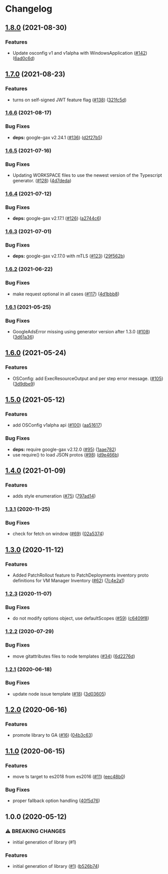 # Changelog

## [1.8.0](https://www.github.com/googleapis/nodejs-os-config/compare/v1.7.0...v1.8.0) (2021-08-30)


### Features

* Update osconfig v1 and v1alpha with WindowsApplication ([#142](https://www.github.com/googleapis/nodejs-os-config/issues/142)) ([6ad0c6d](https://www.github.com/googleapis/nodejs-os-config/commit/6ad0c6d547891986e3080fbcfc73ee64f7a31681))

## [1.7.0](https://www.github.com/googleapis/nodejs-os-config/compare/v1.6.6...v1.7.0) (2021-08-23)


### Features

* turns on self-signed JWT feature flag ([#138](https://www.github.com/googleapis/nodejs-os-config/issues/138)) ([321fc5d](https://www.github.com/googleapis/nodejs-os-config/commit/321fc5d9088ad878d5343735659fc2884a76136a))

### [1.6.6](https://www.github.com/googleapis/nodejs-os-config/compare/v1.6.5...v1.6.6) (2021-08-17)


### Bug Fixes

* **deps:** google-gax v2.24.1 ([#136](https://www.github.com/googleapis/nodejs-os-config/issues/136)) ([d2f27b5](https://www.github.com/googleapis/nodejs-os-config/commit/d2f27b551e224cfcf5bc43dd8604dd1f2aa59fe9))

### [1.6.5](https://www.github.com/googleapis/nodejs-os-config/compare/v1.6.4...v1.6.5) (2021-07-16)


### Bug Fixes

* Updating WORKSPACE files to use the newest version of the Typescript generator. ([#128](https://www.github.com/googleapis/nodejs-os-config/issues/128)) ([4d7deda](https://www.github.com/googleapis/nodejs-os-config/commit/4d7deda72a06ecdfa2e88a9c2373fb3ec6365b77))

### [1.6.4](https://www.github.com/googleapis/nodejs-os-config/compare/v1.6.3...v1.6.4) (2021-07-12)


### Bug Fixes

* **deps:** google-gax v2.17.1 ([#126](https://www.github.com/googleapis/nodejs-os-config/issues/126)) ([a2744c6](https://www.github.com/googleapis/nodejs-os-config/commit/a2744c63a4d39a76e33f8a99d92c4027f25fc3a7))

### [1.6.3](https://www.github.com/googleapis/nodejs-os-config/compare/v1.6.2...v1.6.3) (2021-07-01)


### Bug Fixes

* **deps:** google-gax v2.17.0 with mTLS ([#123](https://www.github.com/googleapis/nodejs-os-config/issues/123)) ([29f562b](https://www.github.com/googleapis/nodejs-os-config/commit/29f562b5f3489e2bfd2d2ae797d3f0212375fe01))

### [1.6.2](https://www.github.com/googleapis/nodejs-os-config/compare/v1.6.1...v1.6.2) (2021-06-22)


### Bug Fixes

* make request optional in all cases ([#117](https://www.github.com/googleapis/nodejs-os-config/issues/117)) ([4d1bbb8](https://www.github.com/googleapis/nodejs-os-config/commit/4d1bbb8593c3ca0ea0f6e8af1737b7106239617b))

### [1.6.1](https://www.github.com/googleapis/nodejs-os-config/compare/v1.6.0...v1.6.1) (2021-05-25)


### Bug Fixes

* GoogleAdsError missing using generator version after 1.3.0 ([#108](https://www.github.com/googleapis/nodejs-os-config/issues/108)) ([3d61a36](https://www.github.com/googleapis/nodejs-os-config/commit/3d61a36652465fa948595a18a99e0ebb3ecd0eac))

## [1.6.0](https://www.github.com/googleapis/nodejs-os-config/compare/v1.5.0...v1.6.0) (2021-05-24)


### Features

* OSConfig: add ExecResourceOutput and per step error message. ([#105](https://www.github.com/googleapis/nodejs-os-config/issues/105)) ([3d9dbe9](https://www.github.com/googleapis/nodejs-os-config/commit/3d9dbe9f619798e691df9e04a65f8e42a2c2b0bc))

## [1.5.0](https://www.github.com/googleapis/nodejs-os-config/compare/v1.4.0...v1.5.0) (2021-05-12)


### Features

* add OSConfig v1alpha api ([#100](https://www.github.com/googleapis/nodejs-os-config/issues/100)) ([aa51617](https://www.github.com/googleapis/nodejs-os-config/commit/aa51617e8d473a1b2b08f878d3c9609b58274341))


### Bug Fixes

* **deps:** require google-gax v2.12.0 ([#95](https://www.github.com/googleapis/nodejs-os-config/issues/95)) ([1aae782](https://www.github.com/googleapis/nodejs-os-config/commit/1aae7821fe5d4606da2e04c05e383b43b698067e))
* use require() to load JSON protos ([#98](https://www.github.com/googleapis/nodejs-os-config/issues/98)) ([d9e466b](https://www.github.com/googleapis/nodejs-os-config/commit/d9e466b9e54bd6ec667a0dfd324a47ec5593d7e1))

## [1.4.0](https://www.github.com/googleapis/nodejs-os-config/compare/v1.3.1...v1.4.0) (2021-01-09)


### Features

* adds style enumeration ([#75](https://www.github.com/googleapis/nodejs-os-config/issues/75)) ([797ad14](https://www.github.com/googleapis/nodejs-os-config/commit/797ad14b56e331d5926ca7d952583b4094217ccc))

### [1.3.1](https://www.github.com/googleapis/nodejs-os-config/compare/v1.3.0...v1.3.1) (2020-11-25)


### Bug Fixes

* check for fetch on window ([#69](https://www.github.com/googleapis/nodejs-os-config/issues/69)) ([02a5374](https://www.github.com/googleapis/nodejs-os-config/commit/02a53747e1b52d4a5d05714d8868ceee2c9eabb1))

## [1.3.0](https://www.github.com/googleapis/nodejs-os-config/compare/v1.2.3...v1.3.0) (2020-11-12)


### Features

* Added PatchRollout feature to PatchDeployments inventory proto definitions for VM Manager Inventory ([#62](https://www.github.com/googleapis/nodejs-os-config/issues/62)) ([7c4e2a1](https://www.github.com/googleapis/nodejs-os-config/commit/7c4e2a171346cb5f5ad5068c25b4c982450585c3))

### [1.2.3](https://www.github.com/googleapis/nodejs-os-config/compare/v1.2.2...v1.2.3) (2020-11-07)


### Bug Fixes

* do not modify options object, use defaultScopes ([#59](https://www.github.com/googleapis/nodejs-os-config/issues/59)) ([c6409f8](https://www.github.com/googleapis/nodejs-os-config/commit/c6409f8f5eae987853369a4206671b353d1da983))

### [1.2.2](https://www.github.com/googleapis/nodejs-os-config/compare/v1.2.1...v1.2.2) (2020-07-29)


### Bug Fixes

* move gitattributes files to node templates ([#34](https://www.github.com/googleapis/nodejs-os-config/issues/34)) ([6d2276d](https://www.github.com/googleapis/nodejs-os-config/commit/6d2276d2b7b55672b61385b998bb490baf59bbbc))

### [1.2.1](https://www.github.com/googleapis/nodejs-os-config/compare/v1.2.0...v1.2.1) (2020-06-18)


### Bug Fixes

* update node issue template ([#18](https://www.github.com/googleapis/nodejs-os-config/issues/18)) ([3d03605](https://www.github.com/googleapis/nodejs-os-config/commit/3d0360512d98ecdc11fd0267a0d4bfed5bc52900))

## [1.2.0](https://www.github.com/googleapis/nodejs-os-config/compare/v1.1.0...v1.2.0) (2020-06-16)


### Features

* promote library to GA ([#16](https://www.github.com/googleapis/nodejs-os-config/issues/16)) ([04b3c63](https://www.github.com/googleapis/nodejs-os-config/commit/04b3c63d188e2b8da10594bae80b4e47b7a89390))

## [1.1.0](https://www.github.com/googleapis/nodejs-os-config/compare/v1.0.0...v1.1.0) (2020-06-15)


### Features

* move ts target to es2018 from es2016 ([#11](https://www.github.com/googleapis/nodejs-os-config/issues/11)) ([eec48b0](https://www.github.com/googleapis/nodejs-os-config/commit/eec48b072d3eeb802b0736494ffba6f39d23ae19))


### Bug Fixes

* proper fallback option handling ([40f5d76](https://www.github.com/googleapis/nodejs-os-config/commit/40f5d76a8401f5a534e17fe7d5613fc839671383))

## 1.0.0 (2020-05-12)


### ⚠ BREAKING CHANGES

* initial generation of library (#1)

### Features

* initial generation of library ([#1](https://www.github.com/googleapis/nodejs-os-config/issues/1)) ([b526b74](https://www.github.com/googleapis/nodejs-os-config/commit/b526b74051bd6dc093f3afb4dc2692cbb6bd8c3a))
